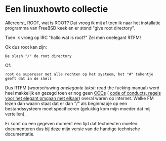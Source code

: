 # Een linuxhowto collectie

Allereerst, ROOT, wat is ROOT? Dat vroeg ik mij af toen ik naar het installatie programma van FreeBSD keek en er stond "give root directory".

Toen ik vroeg op IRC "hallo wat is root?" Zei men onelegant RTFM! 

Ok dus root kan zijn:

    De slash "/" de root directory  

Of:

    root de superuser met alle rechten op het systeem, het "#" tekentje geeft dat in de shell  


Dus RTFM (*waarschuwing onelegante tekst*: read the fucking manual) werd heel makkelijk en gezegd toen er nog geen <a href="https://opensourceconduct.com/">COCs</a> ( <a href="https://opensourceconduct.com/">code of conducts, regels voor het elegant omgaan met elkaar</a>) overal waren op internet. Welke FM lezen dan waarin staat dat er dan "/" als beginmapje op een bestandssysteem moet specificeren (gelukkig kom mijn moeder dat mij vertellen).

Er komt op een gegeven moment een tijd dat techneuten moeten documenteren dus bij deze mijn versie van de handige technische documentatie.

